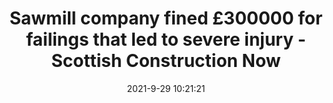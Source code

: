 ---
"title": "Sawmill company fined £300000 for failings that led to severe injury - Scottish Construction Now"
"date": "2021-9-29 10:21:21"
"feed_name": "GOOGLENEWSCONSTRUCTION"
"feed_website": "https://news.google.com/search?q=construction%2Bincident&hl=en-US&gl=US&ceid=US:en"
"feed_rss": "https://news.google.com/rss/search?q=construction%2Bincident&hl=en-US&gl=US&ceid=US:en"
"link": "https://www.scottishconstructionnow.com/article/sawmill-company-fined-300-000-for-failings-that-led-to-severe-injury"
"source": "{'href': 'https://www.scottishconstructionnow.com', 'title': 'Scottish Construction Now'}"
"file": "_posts/2021-1-1-1edb5fef0289debbb1eb466a65f95fb6e386c3bd.md"
"accident": "1"
"drilling": "0"
"dead": "0"
"injured": "0"
"arrested": "0"
"where": "unknown site"
"causes": "unknown"
"place": "unknown place"
---